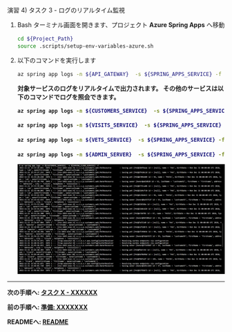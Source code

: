 
演習 4) タスク 3 - ログのリアルタイム監視


1. Bash ターミナル画面を開きます、プロジェクト **Azure Spring Apps** へ移動
    ```bash
    cd ${Project_Path}
    source .scripts/setup-env-variables-azure.sh
    ```

2. 以下のコマンドを実行します
    ```bash
    az spring app logs -n ${API_GATEWAY}  -s ${SPRING_APPS_SERVICE} -f
    ```
    <b>

    対象サービスのログをリアルタイムで出力されます。 その他のサービスは以下のコマンドでログを照会できます。
    ```bash
    az spring app logs -n ${CUSTOMERS_SERVICE}  -s ${SPRING_APPS_SERVICE} -f

    az spring app logs -n ${VISITS_SERVICE}  -s ${SPRING_APPS_SERVICE} -f

    az spring app logs -n ${VETS_SERVICE}  -s ${SPRING_APPS_SERVICE} -f

    az spring app logs -n ${ADMIN_SERVER}  -s ${SPRING_APPS_SERVICE} -f        

    ```

    <img src="../images/P4-03-tail-log.png" width="900">   
    
---
次の手順へ: [**タスク X - XXXXXX**](P2-02.md)

前の手順へ: [**準備: XXXXXXX**](P2-00.md)

READMEへ: [**README**](../README.md#%E6%93%8D%E4%BD%9C%E6%89%8B%E9%A0%86) 